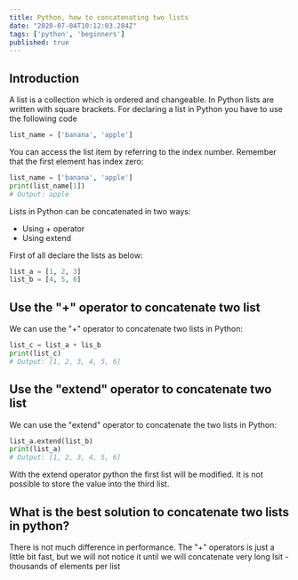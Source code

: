 ```yaml
---
title: Python, how to concatenating two lists
date: "2020-07-04T10:12:03.284Z"
tags: ['python', 'beginners']
published: true
---
```


## Introduction

A list is a collection which is ordered and changeable. In Python lists are written with square brackets. For declaring a list in Python you have to use the following code

```python
list_name = ['banana', 'apple']
```

You can access the list item by referring to the index number. Remember that the first element has index zero:
```python
list_name = ['banana', 'apple']
print(list_name[1])
# Output: apple
```

Lists in Python can be concatenated in two ways:

- Using + operator
- Using extend

First of all declare the lists as below:

```python
list_a = [1, 2, 3]
list_b = [4, 5, 6]
```

## Use the "+" operator to concatenate two list

We can use the "+" operator to concatenate two lists in Python:

```python
list_c = list_a + lis_b
print(list_c)
# Output: [1, 2, 3, 4, 5, 6]
```

## Use the "extend" operator to concatenate two list

We can use the "extend" operator to concatenate the two lists in Python:

```python
list_a.extend(list_b)
print(list_a)
# Output: [1, 2, 3, 4, 5, 6]
```

With the extend operator python the first list will be modified. It is not possible to store the value into the third list.

## What is the best solution to concatenate two lists in python?

There is not much difference in performance. The "+" operators is just a little bit fast, but we will not notice it until we will concatenate very long lsit - thousands of elements per list
